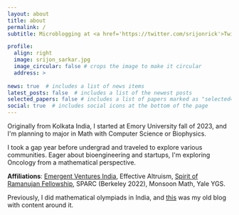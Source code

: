 ```yaml
---
layout: about
title: about
permalink: /
subtitle: Microblogging at <a href='https://twitter.com/srijonrick'>Twitter</a> and seasonal writing at <a href='https://srijonsarkar.substack.com/'>Substack</a> (<a href='https://srijonsarkar.substack.com/p/year-end-reflections'>new post!</a>).

profile:
  align: right
  image: srijon_sarkar.jpg
  image_circular: false # crops the image to make it circular
  address: >
    
news: true  # includes a list of news items
latest_posts: false  # includes a list of the newest posts
selected_papers: false # includes a list of papers marked as "selected={true}"
social: true  # includes social icons at the bottom of the page
---
```


Originally from Kolkata India, I started at Emory University fall of 2023, and I'm planning to major in Math with Computer Science or Biophysics.

I took a gap year before undergrad and traveled to explore various communities. Eager about bioengineering and startups, I'm exploring Oncology from a mathematical perspective.

<strong>Affiliations</strong>: [Emergent Ventures India](https://marginalrevolution.com/marginalrevolution/2023/08/emergent-ventures-india-cohort-five.html), Effective Altruism, [Spirit of Ramanujan Fellowship](https://www.templetonworldcharity.org/blog/finding-todays-ramanujans-spirit-ramanujan-stem-talent-initiative), SPARC (Berkeley 2022), Monsoon Math, Yale YGS.

Previously, I did mathematical olympiads in India, and [this](https://srijonsarkar.wordpress.com) was my old blog with content around it.
